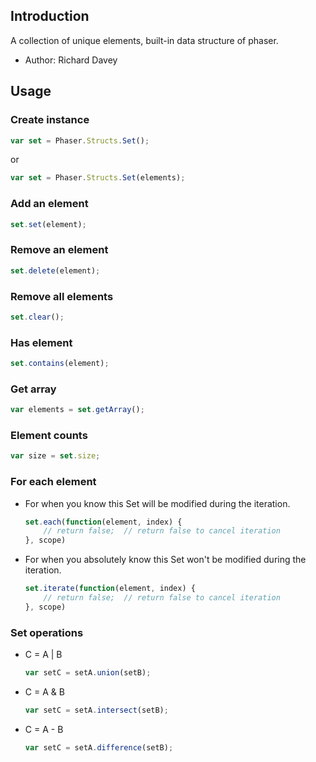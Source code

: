 ## Introduction

A collection of unique elements, built-in data structure of phaser.

- Author: Richard Davey

## Usage

### Create instance

```javascript
var set = Phaser.Structs.Set();
```

or

```javascript
var set = Phaser.Structs.Set(elements);
```

### Add an element

```javascript
set.set(element);
```

### Remove an element

```javascript
set.delete(element);
```

### Remove all elements

```javascript
set.clear();
```

### Has element

```javascript
set.contains(element);
```

### Get array

```javascript
var elements = set.getArray();
```

### Element counts

```javascript
var size = set.size;
```

### For each element

- For when you know this Set will be modified during the iteration.
    ```javascript
    set.each(function(element, index) {
        // return false;  // return false to cancel iteration
    }, scope)
    ```
- For when you absolutely know this Set won't be modified during the iteration.
    ```javascript
    set.iterate(function(element, index) {
        // return false;  // return false to cancel iteration
    }, scope)
    ```

### Set operations

- C = A | B
   ```javascript
   var setC = setA.union(setB);
   ```
- C = A & B
   ```javascript
   var setC = setA.intersect(setB);
   ```
- C = A - B
   ```javascript
   var setC = setA.difference(setB);
   ```